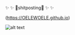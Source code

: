 ✨           ✨ 
🌈shitposting🌈
✨           ✨

(https://OELEWOELE.github.io)

![alt text](https://i.imgflip.com/2mojly.jpg)
